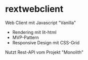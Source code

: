 # rextwebclient

Web Client mit Javascript "Vanilla" 
- Rendering mit lit-html
- MVP-Pattern
- Responsive Design mit CSS-Grid

Nutzt Rest-API vom Projekt "Monolith"
